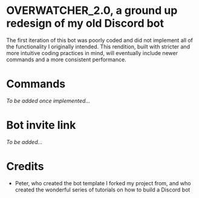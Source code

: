 # OVERWATCHER_2.0, a ground up redesign of my old Discord bot

The first iteration of this bot was poorly coded and did not implement all of the functionality I originally intended. This rendition, built with stricter and more intuitive coding practices in mind, will eventually include newer commands and a more consistent performance.

# Commands

_To be added once implemented..._

# Bot invite link

_To be added..._

# Credits

* Peter, who created the bot template I forked my project from, and who created the wonderful series of tutorials on how to build a Discord bot